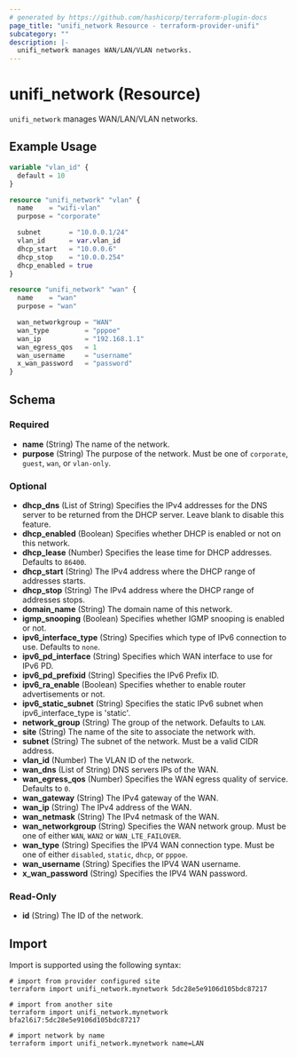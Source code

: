 ```yaml
---
# generated by https://github.com/hashicorp/terraform-plugin-docs
page_title: "unifi_network Resource - terraform-provider-unifi"
subcategory: ""
description: |-
  unifi_network manages WAN/LAN/VLAN networks.
---
```


# unifi_network (Resource)

`unifi_network` manages WAN/LAN/VLAN networks.

## Example Usage

```terraform
variable "vlan_id" {
  default = 10
}

resource "unifi_network" "vlan" {
  name    = "wifi-vlan"
  purpose = "corporate"

  subnet       = "10.0.0.1/24"
  vlan_id      = var.vlan_id
  dhcp_start   = "10.0.0.6"
  dhcp_stop    = "10.0.0.254"
  dhcp_enabled = true
}

resource "unifi_network" "wan" {
  name    = "wan"
  purpose = "wan"

  wan_networkgroup = "WAN"
  wan_type         = "pppoe"
  wan_ip           = "192.168.1.1"
  wan_egress_qos   = 1
  wan_username     = "username"
  x_wan_password   = "password"
}
```

<!-- schema generated by tfplugindocs -->
## Schema

### Required

- **name** (String) The name of the network.
- **purpose** (String) The purpose of the network. Must be one of `corporate`, `guest`, `wan`, or `vlan-only`.

### Optional

- **dhcp_dns** (List of String) Specifies the IPv4 addresses for the DNS server to be returned from the DHCP server. Leave blank to disable this feature.
- **dhcp_enabled** (Boolean) Specifies whether DHCP is enabled or not on this network.
- **dhcp_lease** (Number) Specifies the lease time for DHCP addresses. Defaults to `86400`.
- **dhcp_start** (String) The IPv4 address where the DHCP range of addresses starts.
- **dhcp_stop** (String) The IPv4 address where the DHCP range of addresses stops.
- **domain_name** (String) The domain name of this network.
- **igmp_snooping** (Boolean) Specifies whether IGMP snooping is enabled or not.
- **ipv6_interface_type** (String) Specifies which type of IPv6 connection to use. Defaults to `none`.
- **ipv6_pd_interface** (String) Specifies which WAN interface to use for IPv6 PD.
- **ipv6_pd_prefixid** (String) Specifies the IPv6 Prefix ID.
- **ipv6_ra_enable** (Boolean) Specifies whether to enable router advertisements or not.
- **ipv6_static_subnet** (String) Specifies the static IPv6 subnet when ipv6_interface_type is 'static'.
- **network_group** (String) The group of the network. Defaults to `LAN`.
- **site** (String) The name of the site to associate the network with.
- **subnet** (String) The subnet of the network. Must be a valid CIDR address.
- **vlan_id** (Number) The VLAN ID of the network.
- **wan_dns** (List of String) DNS servers IPs of the WAN.
- **wan_egress_qos** (Number) Specifies the WAN egress quality of service. Defaults to `0`.
- **wan_gateway** (String) The IPv4 gateway of the WAN.
- **wan_ip** (String) The IPv4 address of the WAN.
- **wan_netmask** (String) The IPv4 netmask of the WAN.
- **wan_networkgroup** (String) Specifies the WAN network group. Must be one of either `WAN`, `WAN2` or `WAN_LTE_FAILOVER`.
- **wan_type** (String) Specifies the IPV4 WAN connection type. Must be one of either `disabled`, `static`, `dhcp`, or `pppoe`.
- **wan_username** (String) Specifies the IPV4 WAN username.
- **x_wan_password** (String) Specifies the IPV4 WAN password.

### Read-Only

- **id** (String) The ID of the network.

## Import

Import is supported using the following syntax:

```shell
# import from provider configured site
terraform import unifi_network.mynetwork 5dc28e5e9106d105bdc87217

# import from another site
terraform import unifi_network.mynetwork bfa2l6i7:5dc28e5e9106d105bdc87217

# import network by name
terraform import unifi_network.mynetwork name=LAN
```
